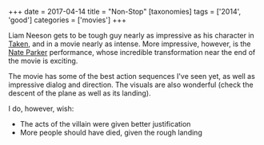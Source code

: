 +++
date = 2017-04-14
title = "Non-Stop"
[taxonomies]
tags = ['2014', 'good']
categories = ['movies']
+++

Liam Neeson gets to be tough guy nearly as impressive as his character
in [Taken], and in a movie nearly as intense. More impressive, however,
is the [Nate Parker] performance, whose incredible transformation near
the end of the movie is exciting.

The movie has some of the best action sequences I've seen yet, as well
as impressive dialog and direction. The visuals are also wonderful
(check the descent of the plane as well as its landing).

I do, however, wish:

-   The acts of the villain were given better justification
-   More people should have died, given the rough landing

  [Taken]: http://tshepang.net/taken-2008
  [Nate Parker]: https://en.wikipedia.org/wiki/Nate_Parker
